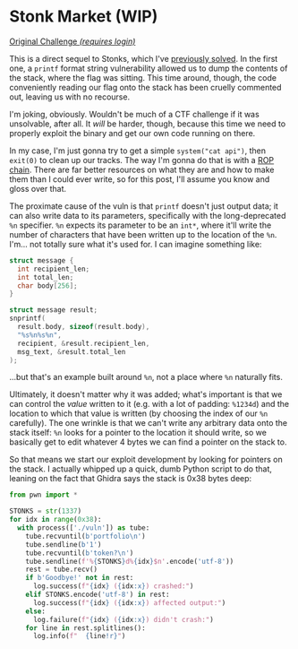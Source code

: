 # Stonk Market (WIP)

[Original Challenge *(requires login)*](https://play.picoctf.org/practice/challenge/164)

This is a direct sequel to Stonks, which I've [previously solved](/sjqruaw/stonks/).
In the first one, a `printf` format string vulnerability allowed us to dump the contents of the stack, where the flag was sitting.
This time around, though, the code conveniently reading our flag onto the stack has been cruelly commented out, leaving us with no recourse.

I'm joking, obviously.
Wouldn't be much of a CTF challenge if it was unsolvable, after all.
It *will* be harder, though, because this time we need to properly exploit the binary and get our own code running on there.

In my case, I'm just gonna try to get a simple `system("cat api")`, then `exit(0)` to clean up our tracks.
The way I'm gonna do that is with a [ROP chain](https://en.wikipedia.org/wiki/Return-oriented_programming).
There are far better resources on what they are and how to make them than I could ever write, so for this post, I'll assume you know and gloss over that.

The proximate cause of the vuln is that `printf` doesn't just output data; it can also write data to its parameters, specifically with the long-deprecated `%n` specifier.
`%n` expects its parameter to be an `int*`, where it'll write the number of characters that have been written up to the location of the `%n`.
I'm... not totally sure what it's used for.
I can imagine something like:

```c
struct message {
  int recipient_len;
  int total_len;
  char body[256];
}

struct message result;
snprintf(
  result.body, sizeof(result.body),
  "%s%n%s%n",
  recipient, &result.recipient_len,
  msg_text, &result.total_len
);
```

...but that's an example built around `%n`, not a place where `%n` naturally fits.

Ultimately, it doesn't matter why it was added; what's important is that we can control the _value_ written to it (e.g. with a lot of padding: `%1234d`) and the location to which that value is written (by choosing the index of our `%n` carefully).
The one wrinkle is that we can't write any arbitrary data onto the stack itself:
`%n` looks for a pointer to the location it should write, so we basically get to edit whatever 4 bytes we can find a pointer on the stack to.

So that means we start our exploit development by looking for pointers on the stack.
I actually whipped up a quick, dumb Python script to do that, leaning on the fact that Ghidra says the stack is 0x38 bytes deep:

```py
from pwn import *

STONKS = str(1337)
for idx in range(0x38):
  with process(['./vuln']) as tube:
    tube.recvuntil(b'portfolio\n')
    tube.sendline(b'1')
    tube.recvuntil(b'token?\n')
    tube.sendline(f'%{STONKS}d%{idx}$n'.encode('utf-8'))
    rest = tube.recv()
    if b'Goodbye!' not in rest:
      log.success(f"{idx} ({idx:x}) crashed:")
    elif STONKS.encode('utf-8') in rest:
      log.success(f"{idx} ({idx:x}) affected output:")
    else:
      log.failure(f"{idx} ({idx:x}) didn't crash:")
    for line in rest.splitlines():
      log.info(f"  {line!r}")
```


